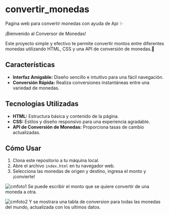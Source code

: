 # convertir_monedas
Pagina web para convertir monedas con ayuda de Api ✨

¡Bienvenido al Conversor de Monedas!

Este proyecto simple y efectivo te permite convertir montos entre diferentes monedas utilizando HTML, CSS y una API de conversión de monedas.🤗

## Características

- **Interfaz Amigable:** Diseño sencillo e intuitivo para una fácil navegación.
- **Conversión Rápida:** Realiza conversiones instantáneas entre una variedad de monedas.

## Tecnologías Utilizadas

- **HTML:** Estructura básica y contenido de la página.
- **CSS:** Estilos y diseño responsivo para una experiencia agradable.
- **API de Conversión de Monedas:** Proporciona tasas de cambio actualizadas.

## Cómo Usar

1. Clona este repositorio a tu máquina local.
2. Abre el archivo `index.html` en tu navegador web.
3. Selecciona las monedas de origen y destino, ingresa el monto y ¡convierte!

![cmfoto1](https://github.com/isabella02/convertir_monedas/assets/82828398/61625b50-8f99-4c3f-a381-a05f8a1594bc)
Se puede escribir el monto que se quiere convertir de una moneda a otra.

![cmfoto2](https://github.com/isabella02/convertir_monedas/assets/82828398/d64bed62-fa90-46c7-9324-29cb54ed201a)
Y se mostrara una tabla de conversion para todas las monedas del mundo, actualizada con los ultimos datos.
